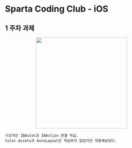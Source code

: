 # Sparta Coding Club - iOS

## 1 주차 과제

<p align="center">
  <img width="300" src="https://user-images.githubusercontent.com/60697742/123720265-a515fe80-d8be-11eb-8f31-4b843f3e96e0.mov">
</p>

```
기초적인 IBOulet과 IBAction 연결 학습.
Color Assets과 AutoLayout은 학습하지 않았지만 적용해보았다.
```
